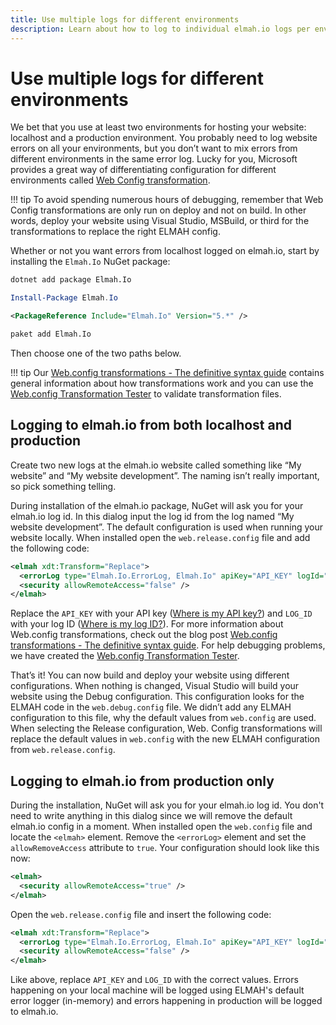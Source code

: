 ```yaml
---
title: Use multiple logs for different environments
description: Learn about how to log to individual elmah.io logs per environment. Let you set up notifications, apps, and more for production only.
---
```


# Use multiple logs for different environments

We bet that you use at least two environments for hosting your website: localhost and a production environment. You probably need to log website errors on all your environments, but you don’t want to mix errors from different environments in the same error log. Lucky for you, Microsoft provides a great way of differentiating configuration for different environments called [Web Config transformation](https://learn.microsoft.com/en-us/previous-versions/aspnet/dd465326(v=vs.110)).

!!! tip
    To avoid spending numerous hours of debugging, remember that Web Config transformations are only run on deploy and not on build. In other words, deploy your website using Visual Studio, MSBuild, or third for the transformations to replace the right ELMAH config.

Whether or not you want errors from localhost logged on elmah.io, start by installing the `Elmah.Io` NuGet package:

```cmd fct_label=".NET CLI"
dotnet add package Elmah.Io
```
```powershell fct_label="Package Manager"
Install-Package Elmah.Io
```
```xml fct_label="PackageReference"
<PackageReference Include="Elmah.Io" Version="5.*" />
```
```xml fct_label="Paket CLI"
paket add Elmah.Io
```

Then choose one of the two paths below.

!!! tip
    Our <a href="https://blog.elmah.io/web-config-transformations-the-definitive-syntax-guide/" target="_blank">Web.config transformations - The definitive syntax guide</a> contains general information about how transformations work and you can use the <a href="https://elmah.io/tools/webconfig-transformation-tester/" target="_blank">Web.config Transformation Tester</a> to validate transformation files.

## Logging to elmah.io from both localhost and production

Create two new logs at the elmah.io website called something like “My website” and “My website development”. The naming isn’t really important, so pick something telling.

During installation of the elmah.io package, NuGet will ask you for your elmah.io log id. In this dialog input the log id from the log named “My website development”. The default configuration is used when running your website locally. When installed open the `web.release.config` file and add the following code:

```xml
<elmah xdt:Transform="Replace">
  <errorLog type="Elmah.Io.ErrorLog, Elmah.Io" apiKey="API_KEY" logId="LOG_ID" />
  <security allowRemoteAccess="false" />
</elmah>
```

Replace the `API_KEY` with your API key ([Where is my API key?](where-is-my-api-key.md)) and `LOG_ID` with your log ID ([Where is my log ID?](where-is-my-log-id.md)). For more information about Web.config transformations, check out the blog post [Web.config transformations - The definitive syntax guide](https://blog.elmah.io/web-config-transformations-the-definitive-syntax-guide/). For help debugging problems, we have created the [Web.config Transformation Tester](https://elmah.io/tools/webconfig-transformation-tester/).

That’s it! You can now build and deploy your website using different configurations. When nothing is changed, Visual Studio will build your website using the Debug configuration. This configuration looks for the ELMAH code in the `web.debug.config` file. We didn’t add any ELMAH configuration to this file, why the default values from `web.config` are used. When selecting the Release configuration, Web. Config transformations will replace the default values in `web.config` with the new ELMAH configuration from `web.release.config`.

## Logging to elmah.io from production only

During the installation, NuGet will ask you for your elmah.io log id. You don't need to write anything in this dialog since we will remove the default elmah.io config in a moment. When installed open the `web.config` file and locate the `<elmah>` element. Remove the `<errorLog>` element and set the `allowRemoveAccess` attribute to `true`. Your configuration should look like this now:

```xml
<elmah>
  <security allowRemoteAccess="true" />
</elmah>
```

Open the `web.release.config` file and insert the following code:

```xml
<elmah xdt:Transform="Replace">
  <errorLog type="Elmah.Io.ErrorLog, Elmah.Io" apiKey="API_KEY" logId="LOG_ID" />
  <security allowRemoteAccess="false" />
</elmah>
```

Like above, replace `API_KEY` and `LOG_ID` with the correct values. Errors happening on your local machine will be logged using ELMAH's default error logger (in-memory) and errors happening in production will be logged to elmah.io.